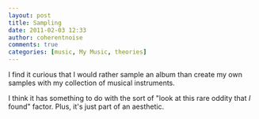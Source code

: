 ```yaml
---
layout: post
title: Sampling
date: 2011-02-03 12:33
author: coherentnoise
comments: true
categories: [music, My Music, theories]
---
```

I find it curious that I would rather sample an album than create my own samples with my collection of musical instruments.

I think it has something to do with the sort of "look at this rare oddity that <em>I</em> found" factor. Plus, it's just part of an aesthetic.
